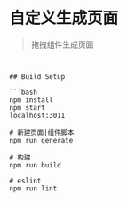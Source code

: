 # 自定义生成页面

> 拖拽组件生成页面
>

````


## Build Setup

```bash
npm install
npm start
localhost:3011

# 新建页面|组件脚本
npm run generate

# 构建
npm run build

# eslint
npm run lint

````